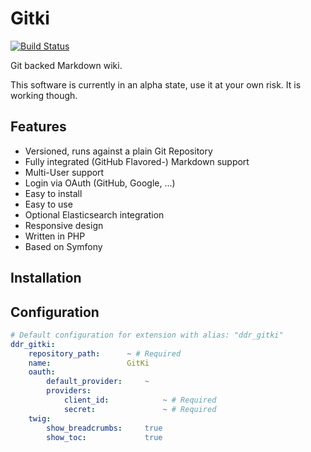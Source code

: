 Gitki
=====

[![Build Status](https://travis-ci.org/dontdrinkandroot/gitki.php.svg?branch=master)](https://travis-ci.org/dontdrinkandroot/gitki.php)

Git backed Markdown wiki.

This software is currently in an alpha state, use it at your own risk. It is working though.

Features
--------

* Versioned, runs against a plain Git Repository
* Fully integrated (GitHub Flavored-) Markdown support
* Multi-User support
* Login via OAuth (GitHub, Google, ...)
* Easy to install
* Easy to use
* Optional Elasticsearch integration
* Responsive design
* Written in PHP
* Based on Symfony

Installation
------------

Configuration
-------------

``` yaml
# Default configuration for extension with alias: "ddr_gitki"
ddr_gitki:
    repository_path:      ~ # Required
    name:                 GitKi
    oauth:
        default_provider:     ~
        providers:
            client_id:            ~ # Required
            secret:               ~ # Required
    twig:
        show_breadcrumbs:     true
        show_toc:             true
```